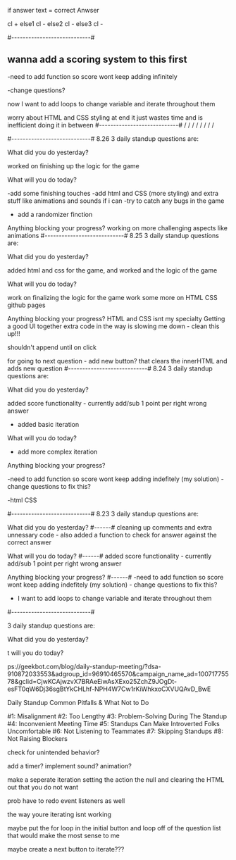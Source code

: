 if answer text = correct Anwser

cl +
else1
cl -
else2
cl -
else3
cl -

#----------------------------#

## wanna add a scoring system to this first

-need to add function so score wont keep adding infinitely

-change questions?

now I want to add loops to change variable and iterate throughout them

worry about HTML and CSS styling at end it just wastes time and is inefficient doing it in between
#----------------------------#
/
/
/
/
/
/
/
/

#----------------------------#
8.26
3 daily standup questions are:

What did you do yesterday?

worked on finishing up the logic for the game

What will you do today?

-add some finishing touches
-add html and CSS (more styling) and extra stuff like animations and sounds if i can
-try to catch any bugs in the game

- add a randomizer finction

Anything blocking your progress?
working on more challenging aspects like animations
#----------------------------#
8.25
3 daily standup questions are:

What did you do yesterday?

added html and css for the game,
and worked and the logic of the game

What will you do today?

work on finalizing the logic for the game
work some more on HTML CSS
github pages

<!-- for me!!!! -->
<!-- shuffle questions -->
<!-- scoring function of the game -->
<!-- reset function & winning conditons also check over the rubric -->
<!-- attack challenge areas -->
<!-- fun stuff -->
<!-- keyboard presses -->
<!-- local storage -->
<!-- add sound??? -->
<!-- add animations??? -->

Anything blocking your progress?
HTML and CSS isnt my specialty
Getting a good UI together
extra code in the way is slowing me down - clean this up!!!

shouldn't append until on click

<!-- container.append(newQuestion); -->

for going to next question - add new button?
that clears the innerHTML and adds new question
#----------------------------#
8.24
3 daily standup questions are:

What did you do yesterday?

added score functionality - currently add/sub 1 point per right wrong answer

- added basic iteration

What will you do today?

- add more complex iteration

Anything blocking your progress?

-need to add function so score wont keep adding indefitely (my solution) - change questions to fix this?

-html CSS

#----------------------------#
8.23
3 daily standup questions are:

What did you do yesterday?
#------#
cleaning up comments and extra unnessary code - also added a function to check for answer against the correct answer

What will you do today?
#------#
added score functionality - currently add/sub 1 point per right wrong answer

Anything blocking your progress?
#------#
-need to add function so score wont keep adding indefitely (my solution) - change questions to fix this?

- I want to add loops to change variable and iterate throughout them

#----------------------------#

3 daily standup questions are:

What did you do yesterday?

t will you do today?

<!-- Anything blocking your progress? -->

ps://geekbot.com/blog/daily-standup-meeting/?dsa-910872033553&adgroup_id=96910465570&campaign_name_ad=10071775578&gclid=CjwKCAjwzvX7BRAeEiwAsXExo25ZchZ9JOgDt-esFT0qW6Dj36sgBtYkCHLhf-NPH4W7Cw1rKiWhkxoCXVUQAvD_BwE

Daily Standup Common Pitfalls & What Not to Do

#1: Misalignment
#2: Too Lengthy
#3: Problem-Solving During The Standup
#4: Inconvenient Meeting Time
#5: Standups Can Make Introverted Folks Uncomfortable
#6: Not Listening to Teammates
#7: Skipping Standups
#8: Not Raising Blockers

<!-- ideas -->

check for unintended behavior?

<!-- save for end -->

add a timer?
implement sound?
animation?

<!-- ideas  -->

make a seperate iteration setting the action the null and clearing the HTML out that you do not want

prob have to redo event listeners as well

the way youre iterating isnt working

maybe put the for loop in the initial button and loop off of the question list that would make the most sense to me

maybe create a next button to iterate???
